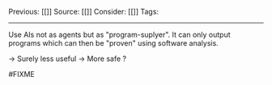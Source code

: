 Previous: [[]]
Source: [[]]
Consider: [[]]
Tags: 
______________

Use AIs not as agents but as "program-suplyer". It can only output programs which can then be "proven" using software analysis.

-> Surely less useful 
-> More safe ?

#FIXME 
